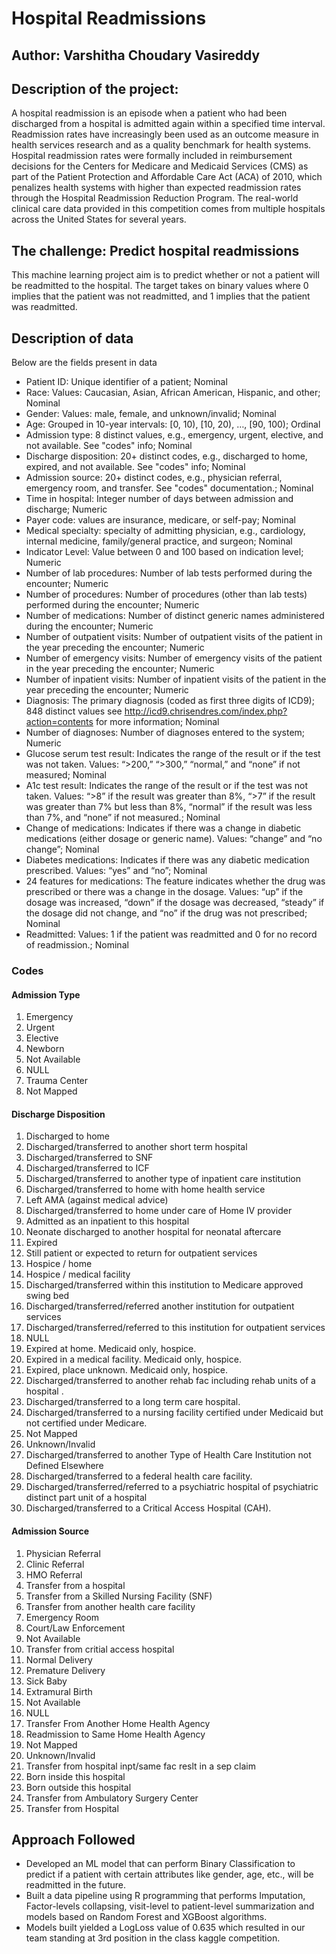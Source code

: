 # **Hospital Readmissions**
## Author: Varshitha Choudary Vasireddy
## Description of the project:
A hospital readmission is an episode when a patient who had been discharged from a hospital is admitted again within a specified time interval. Readmission rates have increasingly been used as an outcome measure in health services research and as a quality benchmark for health systems. Hospital readmission rates were formally included in reimbursement decisions for the Centers for Medicare and Medicaid Services (CMS) as part of the Patient Protection and Affordable Care Act (ACA) of 2010, which penalizes health systems with higher than expected readmission rates through the Hospital Readmission Reduction Program. The real-world clinical care data provided in this competition comes from multiple hospitals across the United States for several years.

## **The challenge: Predict hospital readmissions**
This machine learning project aim is to predict whether or not a patient will be readmitted to the hospital. The target takes on binary values where 0 implies that the patient was not readmitted, and 1 implies that the patient was readmitted.

## **Description of data**
Below are the fields present in data
- Patient ID: Unique identifier of a patient; Nominal
- Race: Values: Caucasian, Asian, African American, Hispanic, and other; Nominal
- Gender: Values: male, female, and unknown/invalid; Nominal
- Age: Grouped in 10-year intervals: [0, 10), [10, 20), …, [90, 100); Ordinal
- Admission type: 8 distinct values, e.g., emergency, urgent, elective, and not available. See "codes" info; Nominal
- Discharge disposition: 20+ distinct codes, e.g., discharged to home, expired, and not available. See "codes" info; Nominal
- Admission source: 20+ distinct codes, e.g., physician referral, emergency room, and transfer. See "codes" documentation.; Nominal
- Time in hospital: Integer number of days between admission and discharge; Numeric
- Payer code: values are insurance, medicare, or self-pay; Nominal
- Medical specialty: specialty of admitting physician, e.g., cardiology, internal medicine, family/general practice, and surgeon; Nominal
- Indicator Level: Value between 0 and 100 based on indication level; Numeric
- Number of lab procedures: Number of lab tests performed during the encounter; Numeric
- Number of procedures: Number of procedures (other than lab tests) performed during the encounter; Numeric
- Number of medications: Number of distinct generic names administered during the encounter; Numeric
- Number of outpatient visits: Number of outpatient visits of the patient in the year preceding the encounter; Numeric
- Number of emergency visits: Number of emergency visits of the patient in the year preceding the encounter; Numeric
- Number of inpatient visits: Number of inpatient visits of the patient in the year preceding the encounter; Numeric
- Diagnosis: The primary diagnosis (coded as first three digits of ICD9); 848 distinct values see http://icd9.chrisendres.com/index.php?action=contents for more information; Nominal
- Number of diagnoses: Number of diagnoses entered to the system; Numeric
- Glucose serum test result: Indicates the range of the result or if the test was not taken. Values: “>200,” “>300,” “normal,” and “none” if not measured; Nominal
- A1c test result: Indicates the range of the result or if the test was not taken. Values: “>8” if the result was greater than 8%, “>7” if the result was greater than 7% but less than 8%, “normal” if the result was less than 7%, and “none” if not measured.; Nominal
- Change of medications: Indicates if there was a change in diabetic medications (either dosage or generic name). Values: “change” and “no change”; Nominal
- Diabetes medications: Indicates if there was any diabetic medication prescribed. Values: “yes” and “no”; Nominal
- 24 features for medications: The feature indicates whether the drug was prescribed or there was a change in the dosage. Values: “up” if the dosage was increased, “down” if the dosage was decreased, “steady” if the dosage did not change, and “no” if the drug was not prescribed; Nominal
- Readmitted: Values: 1 if the patient was readmitted and 0 for no record of readmission.; Nominal

### **Codes**

#### Admission Type
1. Emergency
2. Urgent
3. Elective
4. Newborn
5. Not Available
6. NULL
7. Trauma Center
8. Not Mapped

#### Discharge Disposition
1. Discharged to home
2. Discharged/transferred to another short term hospital
3. Discharged/transferred to SNF
4. Discharged/transferred to ICF
5. Discharged/transferred to another type of inpatient care institution
6. Discharged/transferred to home with home health service
7. Left AMA (against medical advice)
8. Discharged/transferred to home under care of Home IV provider
9. Admitted as an inpatient to this hospital
10. Neonate discharged to another hospital for neonatal aftercare
11. Expired
12. Still patient or expected to return for outpatient services
13. Hospice / home
14. Hospice / medical facility
15. Discharged/transferred within this institution to Medicare approved swing bed
16. Discharged/transferred/referred another institution for outpatient services
17. Discharged/transferred/referred to this institution for outpatient services
18. NULL
19. Expired at home. Medicaid only, hospice.
20. Expired in a medical facility. Medicaid only, hospice.
21. Expired, place unknown. Medicaid only, hospice.
22. Discharged/transferred to another rehab fac including rehab units of a hospital .
23. Discharged/transferred to a long term care hospital.
24. Discharged/transferred to a nursing facility certified under Medicaid but not certified under Medicare.
25. Not Mapped
26. Unknown/Invalid
30. Discharged/transferred to another Type of Health Care Institution not Defined Elsewhere
27. Discharged/transferred to a federal health care facility.
28. Discharged/transferred/referred to a psychiatric hospital of psychiatric distinct part unit of a hospital
29. Discharged/transferred to a Critical Access Hospital (CAH).

#### Admission Source
1. Physician Referral
2. Clinic Referral
3. HMO Referral
4. Transfer from a hospital
5. Transfer from a Skilled Nursing Facility (SNF)
6. Transfer from another health care facility
7. Emergency Room
8. Court/Law Enforcement
9. Not Available
10. Transfer from critial access hospital
11. Normal Delivery
12. Premature Delivery
13. Sick Baby
14. Extramural Birth
15. Not Available
17. NULL
18. Transfer From Another Home Health Agency
19. Readmission to Same Home Health Agency
20. Not Mapped
21. Unknown/Invalid
22. Transfer from hospital inpt/same fac reslt in a sep claim
23. Born inside this hospital
24. Born outside this hospital
25. Transfer from Ambulatory Surgery Center
26. Transfer from Hospital

## **Approach Followed**
- Developed an ML model that can perform Binary Classification to predict if a patient with certain attributes like gender, age, etc., will be readmitted in the future.
- Built a data pipeline using R programming that performs Imputation, Factor-levels collapsing, visit-level to patient-level summarization and models based on Random Forest and XGBoost algorithms.
- Models built yielded a LogLoss value of 0.635 which resulted in our team standing at 3rd position in the class kaggle competition.
